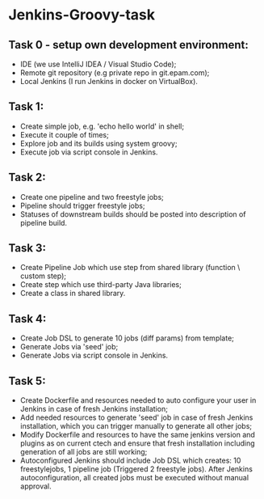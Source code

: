 # Jenkins-Groovy-task
## Task 0 - setup own development environment:
- IDE (we use IntelliJ IDEA / Visual Studio Code);
- Remote git repository (e.g private repo in git.epam.com);
- Local Jenkins (I run Jenkins in docker on VirtualBox).
## Task 1:
- Create simple job, e.g. 'echo hello world' in shell;
- Execute it couple of times;
- Explore job and its builds using system groovy;
- Execute job via script console in Jenkins.
## Task 2:
- Create one pipeline and two freestyle jobs;
- Pipeline should trigger freestyle jobs;
- Statuses of downstream builds should be posted into description of pipeline build.
## Task 3:
- Create Pipeline Job which use step from shared library (function \ custom step);
- Create step which use third-party Java libraries;
- Create a class in shared library.
## Task 4:
- Create Job DSL to generate 10 jobs (diff params) from template;
- Generate Jobs via 'seed' job;
- Generate Jobs via script console in Jenkins.
## Task 5:
- Create Dockerfile and resources needed to auto configure your user in Jenkins in case of fresh Jenkins installation;
- Add needed resources to generate 'seed' job in case of fresh Jenkins installation, which you can trigger manually to generate all other jobs; 
- Modify Dockerfile and resources to have the same jenkins version and plugins as on current ctech and ensure that fresh installation including generation of all jobs are still working;
- Autoconfigured Jenkins should include Job DSL which creates: 10 freestylejobs, 1 pipeline job (Triggered 2 freestyle jobs). After Jenkins autoconfiguration, all created jobs must be executed without manual approval.
